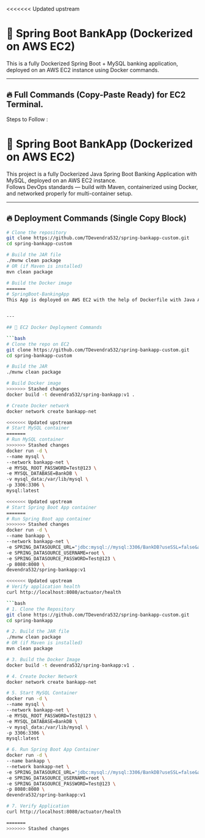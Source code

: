 <<<<<<< Updated upstream
# 🏦 Spring Boot BankApp (Dockerized on AWS EC2)

This is a fully Dockerized Spring Boot + MySQL banking application, deployed on an AWS EC2 instance using Docker commands.

---

## 🔥 Full Commands (Copy-Paste Ready) for EC2 Terminal.
Steps to Follow :
# 🏦 Spring Boot BankApp (Dockerized on AWS EC2)

This project is a fully Dockerized Java Spring Boot Banking Application with MySQL, deployed on an AWS EC2 instance.  
Follows DevOps standards — build with Maven, containerized using Docker, and networked properly for multi-container setup.

---

## 🔥 Deployment Commands (Single Copy Block)

```bash
# Clone the repository
git clone https://github.com/TDevendra532/spring-bankapp-custom.git
cd spring-bankapp-custom

# Build the JAR file
./mvnw clean package
# OR (if Maven is installed)
mvn clean package

# Build the Docker image
=======
# SpringBoot-BankingApp
This App is deployed on AWS EC2 with the help of Dockerfile with Java Application as Frontend and MySQL Application as Backend


---

## 🚀 EC2 Docker Deployment Commands

```bash
# Clone the repo on EC2
git clone https://github.com/TDevendra532/spring-bankapp-custom.git
cd spring-bankapp-custom

# Build the JAR
./mvnw clean package

# Build Docker image
>>>>>>> Stashed changes
docker build -t devendra532/spring-bankapp:v1 .

# Create Docker network
docker network create bankapp-net

<<<<<<< Updated upstream
# Start MySQL container
=======
# Run MySQL container
>>>>>>> Stashed changes
docker run -d \
--name mysql \
--network bankapp-net \
-e MYSQL_ROOT_PASSWORD=Test@123 \
-e MYSQL_DATABASE=BankDB \
-v mysql_data:/var/lib/mysql \
-p 3306:3306 \
mysql:latest

<<<<<<< Updated upstream
# Start Spring Boot App container
=======
# Run Spring Boot app container
>>>>>>> Stashed changes
docker run -d \
--name bankapp \
--network bankapp-net \
-e SPRING_DATASOURCE_URL="jdbc:mysql://mysql:3306/BankDB?useSSL=false&allowPublicKeyRetrieval=true&serverTimezone=UTC" \
-e SPRING_DATASOURCE_USERNAME=root \
-e SPRING_DATASOURCE_PASSWORD=Test@123 \
-p 8080:8080 \
devendra532/spring-bankapp:v1

<<<<<<< Updated upstream
# Verify application health
curl http://localhost:8080/actuator/health

```bash
# 1. Clone the Repository
git clone https://github.com/TDevendra532/spring-bankapp-custom.git
cd spring-bankapp

# 2. Build the JAR file
./mvnw clean package
# OR (if Maven is installed)
mvn clean package

# 3. Build the Docker Image
docker build -t devendra532/spring-bankapp:v1 .

# 4. Create Docker Network
docker network create bankapp-net

# 5. Start MySQL Container
docker run -d \
--name mysql \
--network bankapp-net \
-e MYSQL_ROOT_PASSWORD=Test@123 \
-e MYSQL_DATABASE=BankDB \
-v mysql_data:/var/lib/mysql \
-p 3306:3306 \
mysql:latest

# 6. Run Spring Boot App Container
docker run -d \
--name bankapp \
--network bankapp-net \
-e SPRING_DATASOURCE_URL="jdbc:mysql://mysql:3306/BankDB?useSSL=false&allowPublicKeyRetrieval=true&serverTimezone=UTC" \
-e SPRING_DATASOURCE_USERNAME=root \
-e SPRING_DATASOURCE_PASSWORD=Test@123 \
-p 8080:8080 \
devendra532/spring-bankapp:v1

# 7. Verify Application
curl http://localhost:8080/actuator/health

=======
>>>>>>> Stashed changes
